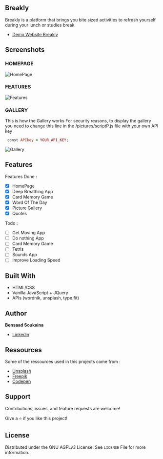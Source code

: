 ## Breakly

Breakly is a platform that brings you bite sized activities to refresh yourself during your lunch or studies break.

- [Demo Website Breakly](https://nagisoft.github.io/breakly/)

## Screenshots

### HOMEPAGE

![HomePage](./assets/screenshots/features-min.gif)

### FEATURES

![Features](./assets/screenshots/features.gif)

### GALLERY

This is how the Gallery works
For security reasons, to display the gallery you need to change this line in the /pictures/scriptP.js file with your own API key

```ruby
 const APIkey = YOUR_API_KEY;
```

![Gallery](./assets/screenshots/gallery1.gif)

## Features

Features Done :

- [x] HomePage
- [x] Deep Breathing App
- [x] Card Memory Game
- [x] Word Of The Day
- [x] Picture Gallery
- [x] Quotes

Todo :

- [ ] Get Moving App
- [ ] Do nothing App
- [ ] Card Memory Game
- [ ] Tetris
- [ ] Sounds App
- [ ] Improve Loading Speed

## Built With

- HTML/CSS
- Vanilla JavaScript + JQuery
- APIs (wordnik, unsplash, type.fit)

## Author

**Bensaad Soukaina**

- [Linkedin](https://www.linkedin.com/in/soukaina-bensaad/ "Linkedin")

## Ressources

Some of the ressources used in this projects come from :

- [Unsplash](https://unsplash.com/ "Unsplash")
- [Freepik](https://www.freepik.com/ "Freepik")
- [Codepen](https://codepen.io/trending "Codepen")

## Support

Contributions, issues, and feature requests are welcome!

Give a ⭐️ if you like this project!

## License

Distributed under the GNU AGPLv3 License. See `LICENSE` File for more information.
